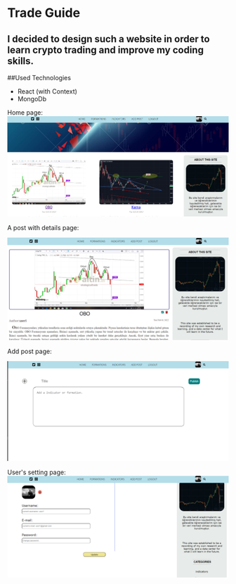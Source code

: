 # Trade Guide

## I decided to design such a website in order to learn crypto trading and improve my coding skills.

##Used Technologies
 
 - React (with Context)
 - MongoDb
 
 
 Home page:
 ![](https://github.com/yasinTru/trade-guide/blob/master/api/images/home.png)
 
 
 A post with details page:
 
 ![](https://github.com/yasinTru/trade-guide/blob/master/api/images/detailsPage.png)
 
 
 Add post page:
 
 ![](https://github.com/yasinTru/trade-guide/blob/master/api/images/addPost.png)
 
 
 User's setting page:
 ![](https://github.com/yasinTru/trade-guide/blob/master/api/images/settings.png)
